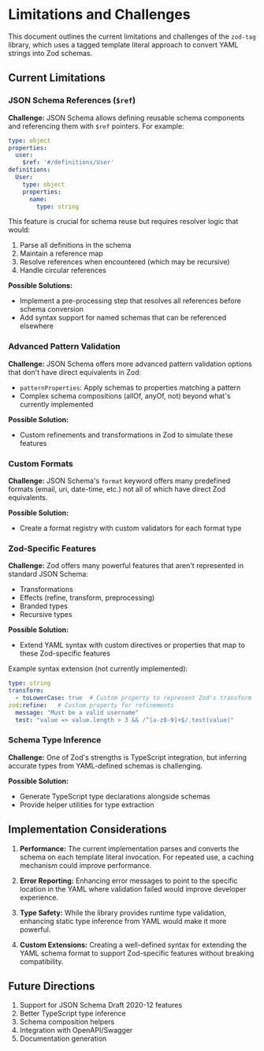 # Limitations and Challenges

This document outlines the current limitations and challenges of the `zod-tag` library, which uses a tagged template literal approach to convert YAML strings into Zod schemas.

## Current Limitations

### JSON Schema References (`$ref`)

**Challenge:** JSON Schema allows defining reusable schema components and referencing them with `$ref` pointers. For example:

```yaml
type: object
properties:
  user:
    $ref: '#/definitions/User'
definitions:
  User:
    type: object
    properties:
      name:
        type: string
```

This feature is crucial for schema reuse but requires resolver logic that would:
1. Parse all definitions in the schema
2. Maintain a reference map
3. Resolve references when encountered (which may be recursive)
4. Handle circular references

**Possible Solutions:**
- Implement a pre-processing step that resolves all references before schema conversion
- Add syntax support for named schemas that can be referenced elsewhere

### Advanced Pattern Validation

**Challenge:** JSON Schema offers more advanced pattern validation options that don't have direct equivalents in Zod:

- `patternProperties`: Apply schemas to properties matching a pattern
- Complex schema compositions (allOf, anyOf, not) beyond what's currently implemented

**Possible Solution:**
- Custom refinements and transformations in Zod to simulate these features

### Custom Formats

**Challenge:** JSON Schema's `format` keyword offers many predefined formats (email, uri, date-time, etc.) not all of which have direct Zod equivalents.

**Possible Solution:**
- Create a format registry with custom validators for each format type

### Zod-Specific Features

**Challenge:** Zod offers many powerful features that aren't represented in standard JSON Schema:

- Transformations
- Effects (refine, transform, preprocessing)
- Branded types
- Recursive types

**Possible Solution:**
- Extend YAML syntax with custom directives or properties that map to these Zod-specific features

Example syntax extension (not currently implemented):

```yaml
type: string
transform:
  - toLowerCase: true  # Custom property to represent Zod's transform
zod:refine:   # Custom property for refinements
  message: "Must be a valid username"
  test: "value => value.length > 3 && /^[a-z0-9]+$/.test(value)"
```

### Schema Type Inference

**Challenge:** One of Zod's strengths is TypeScript integration, but inferring accurate types from YAML-defined schemas is challenging.

**Possible Solution:**
- Generate TypeScript type declarations alongside schemas
- Provide helper utilities for type extraction

## Implementation Considerations

1. **Performance:** The current implementation parses and converts the schema on each template literal invocation. For repeated use, a caching mechanism could improve performance.

2. **Error Reporting:** Enhancing error messages to point to the specific location in the YAML where validation failed would improve developer experience.

3. **Type Safety:** While the library provides runtime type validation, enhancing static type inference from YAML would make it more powerful.

4. **Custom Extensions:** Creating a well-defined syntax for extending the YAML schema format to support Zod-specific features without breaking compatibility.

## Future Directions

1. Support for JSON Schema Draft 2020-12 features
2. Better TypeScript type inference
3. Schema composition helpers
4. Integration with OpenAPI/Swagger
5. Documentation generation